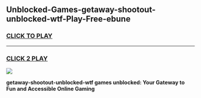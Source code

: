 
## Unblocked-Games-getaway-shootout-unblocked-wtf-Play-Free-ebune
<h3>
<a href="https://premium76.site?title=getaway-shootout-unblocked-wtf&ref=12A">CLICK TO PLAY</a></h3>
<hr>

<h3>
<a href="https://premium76.site?title=getaway-shootout-unblocked-wtf&ref=12A">CLICK 2 PLAY</a>
  
</h3>

<a href="https://premium76.site?title=getaway-shootout-unblocked-wtf&ref=12A"><img src="https://clearcache.store/games.png"></a>


**getaway-shootout-unblocked-wtf games unblocked: Your Gateway to Fun and Accessible Online Gaming**
